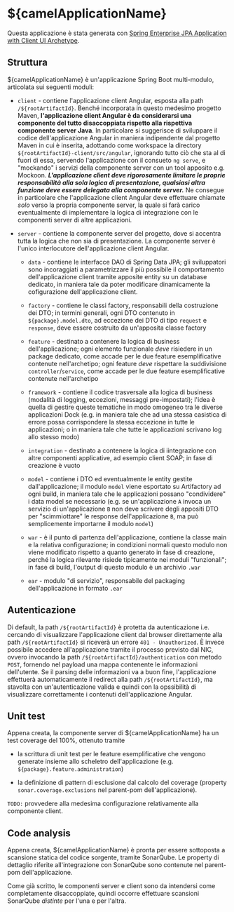 ${camelApplicationName}
===

Questa applicazione è stata generata con
[Spring Enterprise JPA Application with Client UI Archetype](http://gitlab.carige.web/development-general/java/maven-archetypes/spring-enterprise-jpa-application-with-client-ui-archetype.git).

Struttura
---

${camelApplicationName} è un'applicazione Spring Boot multi-modulo, articolata sui seguenti moduli:

- `client` - contiene l'applicazione client Angular, esposta alla path `/${rootArtifactId}`.
  Benché incorporata in
  questo medesimo progetto Maven, **l'applicazione client Angular è da considerarsi una componente
  del tutto disaccoppiata rispetto alla rispettiva componente server Java**. In particolare si
  suggerisce di sviluppare il codice dell'applicazione Angular in maniera indipendente dal progetto
  Maven in cui è inserita, adottando come workspace la directory `${rootArtifactId}-client/src/angular`,
  ignorando tutto ciò che sta al di fuori di essa, servendo l'applicazione con il consueto `ng serve`,
  e "mockando" i servizi della componente server con un tool apposito e.g. Mockoon. ***L'applicazione
  client deve rigorosamente limitare le proprie responsabilità alla sola logica di presentazione,
  qualsiasi altra funzione deve essere delegata alla componente server.*** Ne consegue in particolare
  che l'applicazione client Angular deve effettuare chiamate *solo* verso la propria componente server,
  la quale si farà carico eventualmente di implementare la logica di integrazione con le componenti server
  di altre applicazioni.

- `server` - contiene la componente server del progetto, dove si accentra tutta la logica che non sia
  di presentazione. La componente server è l'unico interlocutore dell'applicazione client Angular.

  - `data` - contiene le interfacce DAO di Spring Data JPA; gli sviluppatori sono incoraggiati a
    parametrizzare il più possibile il comportamento dell'applicazione client tramite apposite entity
    su un database dedicato, in maniera tale da poter modificare dinamicamente la cofigurazione
    dell'applicazione client.

  - `factory` - contiene le classi factory, responsabili della costruzione dei DTO; in termini
    generali, ogni DTO contenuto in `${package}.model.dto`, ad eccezione dei DTO di tipo
    `request` e `response`, deve essere costruito da un'apposita classe factory

  - `feature` - destinato a contenere la logica di business dell'applicazione; ogni elemento
    funzionale *deve* risiedere in un package dedicato, come accade per le due feature
    esemplificative contenute nell'archetipo; ogni feature *deve* rispettare la suddivisione
    `controller`/`service`, come accade per le due feature esemplificative contenute nell'archetipo

  - `framework` - contiene il codice trasversale alla logica di business (modalità di logging,
    eccezioni, messaggi pre-impostati); l'idea è quella di gestire queste tematiche in modo
    omogeneo tra le diverse applicazioni Dock (e.g. in maniera tale che ad una stessa casistica
    di errore possa corrispondere la stessa eccezione in tutte le applicazioni; o in maniera
    tale che tutte le applicazioni scrivano log allo stesso modo)

  - `integration` - destinato a contenere la logica di iintegrazione con altre componenti
    applicative, ad esempio client SOAP; in fase di creazione è vuoto

  - `model` - contiene i DTO ed eventualmente le entity gestite dall'applicazione; il modulo
    `model` viene esportato su Artifactory ad ogni build, in maniera tale che le applicazioni
    possano "condividere" i data model se necessario (e.g. se un'applicazione `A` invoca un
    servizio di un'applicazione `B` non deve scrivere degli appositi DTO per "scimmiottare"
    le response dell'applicazione `B`, ma può semplicemente importarne il modulo `model`)

  - `war` - è il punto di partenza dell'applicazione, contiene la classe main e la
    relativa configurazione; in condizioni normali questo modulo non viene modificato
    rispetto a quanto generato in fase di creazione, perché la logica rilevante risiede
    tipicamente nei moduli "funzionali"; in fase di build, l'output di questo modulo è
    un archivio `.war`

  - `ear` - modulo "di servizio", responsabile del packaging dell'applicazione in formato `.ear`

Autenticazione
---
Di default, la path `/${rootArtifactId}` è protetta da autenticazione i.e. cercando di visualizzare
l'applicazione client dal browser direttamente alla path `/${rootArtifactId}` si riceverà un errore
`401 - Unauthorized`. È invece possibile accedere all'applicazione tramite il processo previsto dal
NIC, ovvero invocando la path `/${rootArtifactId}/authentication` con metodo `POST`, fornendo nel
payload una mappa contenente le informazioni dell'utente. Se il parsing delle informazioni va a buon
fine, l'applicazione effettuerà automaticamente il redirect alla path `/${rootArtifactId}`, ma
stavolta con un'autenticazione valida e quindi con la opssibilità di visualizzare correttamente i
contenuti dell'applicazione Angular.


Unit test
---

Appena creata, la componente server di ${camelApplicationName} ha un test coverage del 100%, ottenuto tramite

- la scrittura di unit test per le feature esemplificative che vengono generate insieme
  allo scheletro dell'applicazione (e.g. `${package}.feature.administration`)

- la definizione di pattern di esclusione dal calcolo del coverage (property `sonar.coverage.exclusions`
  nel parent-pom dell'applicazione).

`TODO:` provvedere alla medesima configurazione relativamente alla componente client.

Code analysis
---

Appena creata, ${camelApplicationName} è pronta per essere sottoposta a scansione statica del codice sorgente,
tramite SonarQube. Le property di dettaglio riferite all'integrazione con SonarQube sono contenute nel
parent-pom dell'applicazione.

Come già scritto, le componenti server e client sono da intendersi come completamente disaccoppiate, quindi
occorre effettuare scansioni SonarQube *distinte* per l'una e per l'altra.